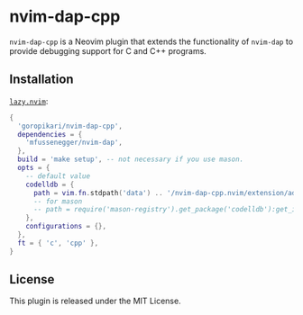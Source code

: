 # nvim-dap-cpp

`nvim-dap-cpp` is a Neovim plugin that extends the functionality of `nvim-dap` to provide debugging support for C and C++ programs.

## Installation

[`lazy.nvim`][3]:

```lua
{
  'goropikari/nvim-dap-cpp',
  dependencies = {
    'mfussenegger/nvim-dap',
  },
  build = 'make setup', -- not necessary if you use mason.
  opts = {
    -- default value
    codelldb = {
      path = vim.fn.stdpath('data') .. '/nvim-dap-cpp.nvim/extension/adapter/codelldb',
      -- for mason
      -- path = require('mason-registry').get_package('codelldb'):get_install_path()
    },
    configurations = {},
  },
  ft = { 'c', 'cpp' },
}
```

## License

This plugin is released under the MIT License.

[1]: https://github.com/mfussenegger/nvim-dap
[2]: https://marketplace.visualstudio.com/items?itemName=ms-vscode.cpptools
[3]: https://github.com/folke/lazy.nvim

